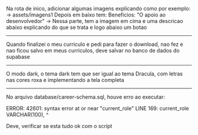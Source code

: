 Na rota de inico, adicionar algumas imagens explicando como por exemplo:
 -> assets/imagens1
Depois em baixo tem:
Beneficios:
"O apoio ao desenvolvedor" ->
Nessa parte, tem a imagem em cima e uma descricao abaixo explicando do que se trata e logo abaixo um botao

---

Quando finalizei o meu curriculo e pedi para fazer o download, nao fez e nao ficou salvo em meus curriculos, deve salvar no banco de dados do supabase

---

O modo dark, o tema dark tem que ser igual ao tema Dracula, com letras nas cores roxa e implementando a tela completa

---

No arquivo database/career-schema.sql, houve erro ao executar:

ERROR:  42601: syntax error at or near "current_role"
LINE 169:   current_role VARCHAR(100),
            ^
            
Deve, verificar se esta tudo ok com o script